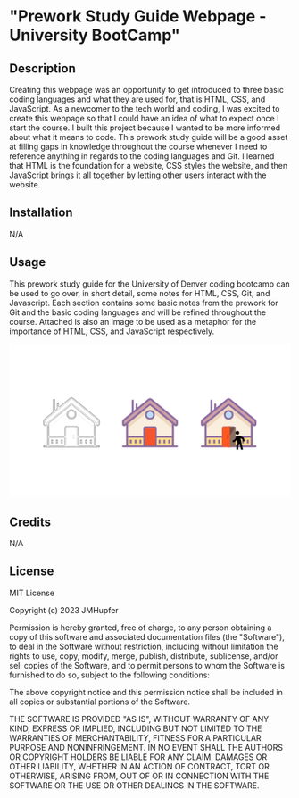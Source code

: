 # "Prework Study Guide Webpage - University BootCamp"

## Description

Creating this webpage was an opportunity to get introduced to three basic coding languages and what they are used for, that is HTML, CSS, and JavaScript. As a newcomer to the tech world and coding, I was excited to create this webpage so that I could have an idea of what to expect once I start the course. I built this project because I wanted to be more informed about what it means to code. This prework study guide will be a good asset at filling gaps in knowledge throughout the course whenever I need to reference anything in regards to the coding languages and Git. I learned that HTML is the foundation for a website, CSS styles the website, and then JavaScript brings it all together by letting other users interact with the website. 

## Installation

N/A

## Usage

This prework study guide for the University of Denver coding bootcamp can be used to go over, in short detail, some notes for HTML, CSS, Git, and Javascript. Each section contains some basic notes from the prework for Git and the basic coding languages and will be refined throughout the course. Attached is also an image to be used as a metaphor for the importance of HTML, CSS, and JavaScript respectively.

![CODING HOUSES](\assets\coding-houses.png)

## Credits

N/A

## License

MIT License

Copyright (c) 2023 JMHupfer

Permission is hereby granted, free of charge, to any person obtaining a copy
of this software and associated documentation files (the "Software"), to deal
in the Software without restriction, including without limitation the rights
to use, copy, modify, merge, publish, distribute, sublicense, and/or sell
copies of the Software, and to permit persons to whom the Software is
furnished to do so, subject to the following conditions:

The above copyright notice and this permission notice shall be included in all
copies or substantial portions of the Software.

THE SOFTWARE IS PROVIDED "AS IS", WITHOUT WARRANTY OF ANY KIND, EXPRESS OR
IMPLIED, INCLUDING BUT NOT LIMITED TO THE WARRANTIES OF MERCHANTABILITY,
FITNESS FOR A PARTICULAR PURPOSE AND NONINFRINGEMENT. IN NO EVENT SHALL THE
AUTHORS OR COPYRIGHT HOLDERS BE LIABLE FOR ANY CLAIM, DAMAGES OR OTHER
LIABILITY, WHETHER IN AN ACTION OF CONTRACT, TORT OR OTHERWISE, ARISING FROM,
OUT OF OR IN CONNECTION WITH THE SOFTWARE OR THE USE OR OTHER DEALINGS IN THE
SOFTWARE.
